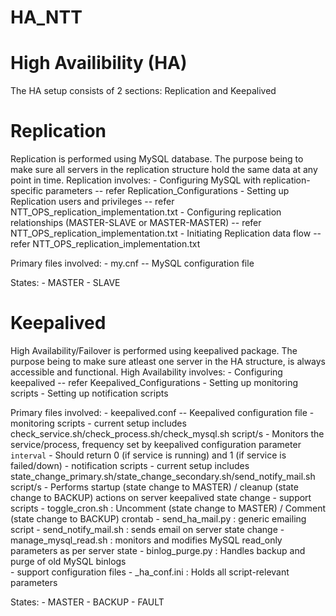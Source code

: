 # HA_NTT

High Availibility (HA)
======================

The HA setup consists of 2 sections: Replication and Keepalived

Replication
===========

Replication is performed using MySQL database. The purpose being to make sure all servers in the replication structure hold the same data at any point in time.
Replication involves:
    - Configuring MySQL with replication-specific parameters                -- refer Replication_Configurations
    - Setting up Replication users and privileges                           -- refer NTT_OPS_replication_implementation.txt
    - Configuring replication relationships (MASTER-SLAVE or MASTER-MASTER) -- refer NTT_OPS_replication_implementation.txt
    - Initiating Replication data flow                                      -- refer NTT_OPS_replication_implementation.txt

Primary files involved:
    - my.cnf                                                                -- MySQL configuration file

States:
    - MASTER
    - SLAVE


Keepalived
==========
High Availability/Failover is performed using keepalived package. The purpose being to make sure atleast one server in the HA structure, is always accessible and functional.
High Availability involves:
    - Configuring keepalived                                                -- refer Keepalived_Configurations
    - Setting up monitoring scripts
    - Setting up notification scripts

Primary files involved:
    - keepalived.conf                                                       -- Keepalived configuration file
    - monitoring scripts
        - current setup includes check_service.sh/check_process.sh/check_mysql.sh script/s
        - Monitors the service/process, frequency set by keepalived configuration parameter `interval`
        - Should return 0 (if service is running) and 1 (if service is failed/down)
    - notification scripts
        - current setup includes state_change_primary.sh/state_change_secondary.sh/send_notify_mail.sh script/s
        - Performs startup (state change to MASTER) / cleanup (state change to BACKUP) actions on server keepalived state change
    - support scripts
        - toggle_cron.sh : Uncomment (state change to MASTER) / Comment (state change to BACKUP) crontab
        - send_ha_mail.py : generic emailing script
        - send_notify_mail.sh : sends email on server state change
        - manage_mysql_read.sh  : monitors and modifies MySQL read_only parameters as per server state
        - binlog_purge.py : Handles backup and purge of old MySQL binlogs  
    - support configuration files
        - <server name>_ha_conf.ini : Holds all script-relevant parameters

States:
    - MASTER
    - BACKUP
    - FAULT